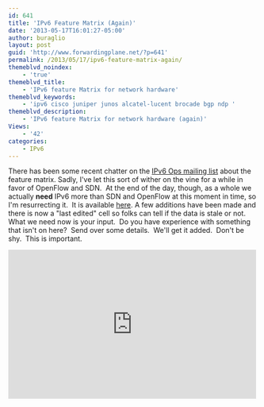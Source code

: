 ```yaml
---
id: 641
title: 'IPv6 Feature Matrix (Again)'
date: '2013-05-17T16:01:27-05:00'
author: buraglio
layout: post
guid: 'http://www.forwardingplane.net/?p=641'
permalink: /2013/05/17/ipv6-feature-matrix-again/
themeblvd_noindex:
    - 'true'
themeblvd_title:
    - 'IPv6 feature Matrix for network hardware'
themeblvd_keywords:
    - 'ipv6 cisco juniper junos alcatel-lucent brocade bgp ndp '
themeblvd_description:
    - 'IPv6 feature Matrix for network hardware (again)'
Views:
    - '42'
categories:
    - IPv6
---
```


There has been some recent chatter on the <a href="http://lists.cluenet.de/mailman/listinfo/ipv6-ops" target="_blank" rel="noopener noreferrer">IPv6 Ops mailing list</a> about the feature matrix. Sadly, I've let this sort of wither on the vine for a while in favor of OpenFlow and SDN.  At the end of the day, though, as a whole we actually <strong>need</strong> IPv6 more than SDN and OpenFlow at this moment in time, so I'm resurrecting it.  It is available <a href="https://docs.google.com/spreadsheet/ccc?key=0AkRPccDFxV1kdEVNNEhFbG9UZWJlNVJ4NHJlWGtWV1E&amp;amp;usp=sharing" target="_blank" rel="noopener noreferrer">here</a>.
A few additions have been made and there is now a "last edited" cell so folks can tell if the data is stale or not.  What we need now is your input.  Do you have experience with something that isn't on here?  Send over some details.  We'll get it added.  Don't be shy.  This is important.
<iframe src="https://spreadsheets.google.com/a/buraglio.com/pub?hl=en&amp;hl=en&amp;key=0AkRPccDFxV1kdEVNNEhFbG9UZWJlNVJ4NHJlWGtWV1E&amp;output=html&amp;widget=true" height="300" width="500" frameborder="0"></iframe>